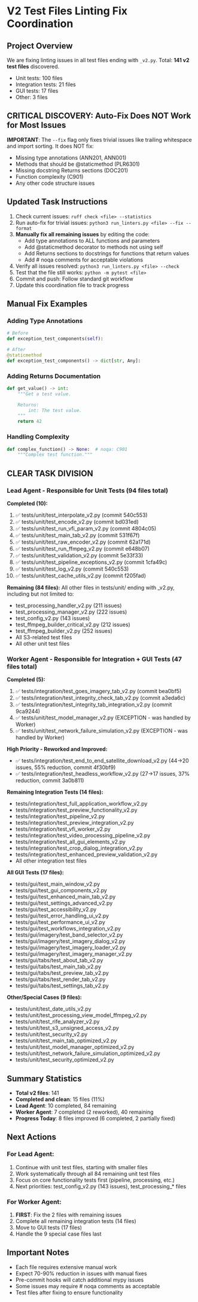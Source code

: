 # V2 Test Files Linting Fix Coordination

## Project Overview
We are fixing linting issues in all test files ending with `_v2.py`. Total: **141 v2 test files** discovered.
- Unit tests: 100 files
- Integration tests: 21 files
- GUI tests: 17 files
- Other: 3 files

## CRITICAL DISCOVERY: Auto-Fix Does NOT Work for Most Issues

**IMPORTANT**: The `--fix` flag only fixes trivial issues like trailing whitespace and import sorting. It does NOT fix:
- Missing type annotations (ANN201, ANN001)
- Methods that should be @staticmethod (PLR6301)
- Missing docstring Returns sections (DOC201)
- Function complexity (C901)
- Any other code structure issues

## Updated Task Instructions
1. Check current issues: `ruff check <file> --statistics`
2. Run auto-fix for trivial issues: `python3 run_linters.py <file> --fix --format`
3. **Manually fix all remaining issues** by editing the code:
   - Add type annotations to ALL functions and parameters
   - Add @staticmethod decorator to methods not using self
   - Add Returns sections to docstrings for functions that return values
   - Add # noqa comments for acceptable violations
4. Verify all issues resolved: `python3 run_linters.py <file> --check`
5. Test that the file still works: `python -m pytest <file>`
6. Commit and push: Follow standard git workflow
7. Update this coordination file to track progress

## Manual Fix Examples

### Adding Type Annotations
```python
# Before
def exception_test_components(self):

# After
@staticmethod
def exception_test_components() -> dict[str, Any]:
```

### Adding Returns Documentation
```python
def get_value() -> int:
    """Get a test value.

    Returns:
        int: The test value.
    """
    return 42
```

### Handling Complexity
```python
def complex_function() -> None:  # noqa: C901
    """Complex test function."""
```

## CLEAR TASK DIVISION

### Lead Agent - Responsible for Unit Tests (94 files total)
**Completed (10):**
1. ✅ tests/unit/test_interpolate_v2.py (commit 540c553)
2. ✅ tests/unit/test_encode_v2.py (commit bd031ed)
3. ✅ tests/unit/test_run_vfi_param_v2.py (commit 4804c05)
4. ✅ tests/unit/test_main_tab_v2.py (commit 531f67f)
5. ✅ tests/unit/test_raw_encoder_v2.py (commit 62a171d)
6. ✅ tests/unit/test_run_ffmpeg_v2.py (commit e648b07)
7. ✅ tests/unit/test_validation_v2.py (commit 5e33f33)
8. ✅ tests/unit/test_pipeline_exceptions_v2.py (commit 1cfa49c)
9. ✅ tests/unit/test_log_v2.py (commit 540c553)
10. ✅ tests/unit/test_cache_utils_v2.py (commit f205fad)

**Remaining (84 files):** All other files in tests/unit/ ending with _v2.py, including but not limited to:
- test_processing_handler_v2.py (211 issues)
- test_processing_manager_v2.py (222 issues)
- test_config_v2.py (143 issues)
- test_ffmpeg_builder_critical_v2.py (212 issues)
- test_ffmpeg_builder_v2.py (252 issues)
- All S3-related test files
- All other unit test files

### Worker Agent - Responsible for Integration + GUI Tests (47 files total)
**Completed (5):**
1. ✅ tests/integration/test_goes_imagery_tab_v2.py (commit bea0bf5)
2. ✅ tests/integration/test_integrity_check_tab_v2.py (commit a3eda6c)
3. ✅ tests/integration/test_integrity_tab_integration_v2.py (commit 9ca9244)
4. ✅ tests/unit/test_model_manager_v2.py (EXCEPTION - was handled by Worker)
5. ✅ tests/unit/test_network_failure_simulation_v2.py (EXCEPTION - was handled by Worker)

**High Priority - Reworked and Improved:**
- ✅ tests/integration/test_end_to_end_satellite_download_v2.py (44→20 issues, 55% reduction, commit 4f30bf9)
- ✅ tests/integration/test_headless_workflow_v2.py (27→17 issues, 37% reduction, commit 3a0b811)

**Remaining Integration Tests (14 files):**
- tests/integration/test_full_application_workflow_v2.py
- tests/integration/test_preview_functionality_v2.py
- tests/integration/test_pipeline_v2.py
- tests/integration/test_preview_integration_v2.py
- tests/integration/test_vfi_worker_v2.py
- tests/integration/test_video_processing_pipeline_v2.py
- tests/integration/test_all_gui_elements_v2.py
- tests/integration/test_crop_dialog_integration_v2.py
- tests/integration/test_enhanced_preview_validation_v2.py
- All other integration test files

**All GUI Tests (17 files):**
- tests/gui/test_main_window_v2.py
- tests/gui/test_gui_components_v2.py
- tests/gui/test_enhanced_main_tab_v2.py
- tests/gui/test_settings_advanced_v2.py
- tests/gui/test_accessibility_v2.py
- tests/gui/test_error_handling_ui_v2.py
- tests/gui/test_performance_ui_v2.py
- tests/gui/test_workflows_integration_v2.py
- tests/gui/imagery/test_band_selector_v2.py
- tests/gui/imagery/test_imagery_dialog_v2.py
- tests/gui/imagery/test_imagery_loader_v2.py
- tests/gui/imagery/test_imagery_manager_v2.py
- tests/gui/tabs/test_about_tab_v2.py
- tests/gui/tabs/test_main_tab_v2.py
- tests/gui/tabs/test_preview_tab_v2.py
- tests/gui/tabs/test_render_tab_v2.py
- tests/gui/tabs/test_settings_tab_v2.py

**Other/Special Cases (9 files):**
- tests/unit/test_date_utils_v2.py
- tests/unit/test_processing_view_model_ffmpeg_v2.py
- tests/unit/test_rife_analyzer_v2.py
- tests/unit/test_s3_unsigned_access_v2.py
- tests/unit/test_security_v2.py
- tests/unit/test_main_tab_optimized_v2.py
- tests/unit/test_model_manager_optimized_v2.py
- tests/unit/test_network_failure_simulation_optimized_v2.py
- tests/unit/test_security_optimized_v2.py

## Summary Statistics
- **Total v2 files**: 141
- **Completed and clean**: 15 files (11%)
- **Lead Agent**: 10 completed, 84 remaining
- **Worker Agent**: 7 completed (2 reworked), 40 remaining
- **Progress Today**: 8 files improved (6 completed, 2 partially fixed)

## Next Actions

### For Lead Agent:
1. Continue with unit test files, starting with smaller files
2. Work systematically through all 84 remaining unit test files
3. Focus on core functionality tests first (pipeline, processing, etc.)
4. Next priorities: test_config_v2.py (143 issues), test_processing_* files

### For Worker Agent:
1. **FIRST**: Fix the 2 files with remaining issues
2. Complete all remaining integration tests (14 files)
3. Move to GUI tests (17 files)
4. Handle the 9 special case files last

## Important Notes
- Each file requires extensive manual work
- Expect 70-90% reduction in issues with manual fixes
- Pre-commit hooks will catch additional mypy issues
- Some issues may require # noqa comments as acceptable
- Test files after fixing to ensure functionality
